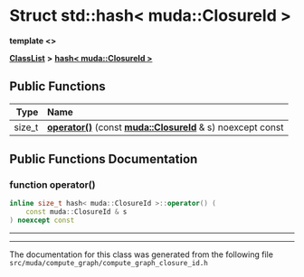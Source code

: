 

# Struct std::hash&lt; muda::ClosureId &gt;

**template &lt;&gt;**



[**ClassList**](annotated.md) **>** [**hash&lt; muda::ClosureId &gt;**](structstd_1_1hash_3_01muda_1_1_closure_id_01_4.md)










































## Public Functions

| Type | Name |
| ---: | :--- |
|  size\_t | [**operator()**](#function-operator()) (const [**muda::ClosureId**](classmuda_1_1_closure_id.md) & s) noexcept const<br> |




























## Public Functions Documentation




### function operator() 

```C++
inline size_t hash< muda::ClosureId >::operator() (
    const muda::ClosureId & s
) noexcept const
```




<hr>

------------------------------
The documentation for this class was generated from the following file `src/muda/compute_graph/compute_graph_closure_id.h`

